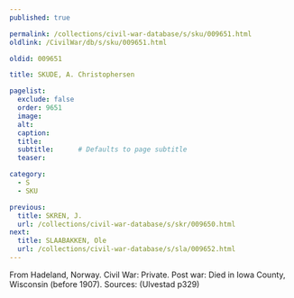 ```yaml
---
published: true

permalink: /collections/civil-war-database/s/sku/009651.html
oldlink: /CivilWar/db/s/sku/009651.html

oldid: 009651

title: SKUDE, A. Christophersen

pagelist:
  exclude: false
  order: 9651
  image: 
  alt:
  caption:
  title:
  subtitle:      # Defaults to page subtitle
  teaser:

category: 
  - S 
  - SKU

previous:
  title: SKREN, J.
  url: /collections/civil-war-database/s/skr/009650.html  
next:
  title: SLAABAKKEN, Ole
  url: /collections/civil-war-database/s/sla/009652.html   
---
```

From Hadeland, Norway. Civil War: Private. Post war: Died in Iowa County, Wisconsin (before 1907). Sources: (Ulvestad p329)